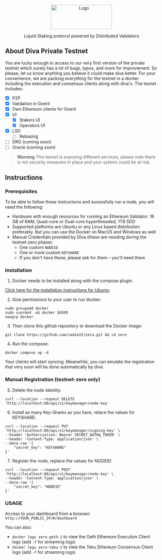 <!-- PROJECT LOGO -->
<br />
<div align="center">
  <a href="#">
    <img src="https://www.divalabs.org/logoFull.svg" alt="Logo" width="200" height="80">
  </a>
  <p align="center">
    Liquid Staking protocol powered by Distributed Validators
    <br />
  </p>
</div>

<!-- ABOUT THE PROJECT -->
## About Diva Private Testnet
You are lucky enough to access to our very first version of the private testnet which surely has a lot of bugs, typos, and room for improvement. So please, let us know anything you believe it could make diva better. 
For your convenience, we are packing everything for the testnet in a docker including the execution and consensus clients along with diva's. The tesnet includes:

- [x] P2P
- [x] Validation in Goerli
- [x] Own Ethereum clients for Goerli
- [x] UI
    - [x] Stakers UI
    - [x] Operators UI
- [x] LSD
    - [ ] Rebasing
- [ ] DKG (coming soon)
- [ ] Oracle (coming soon)

> **Warning**
> This tesnet is exposing different services, please note there is not security measures in place and your sytems could be at risk.

## Instructions
### Prerequisites
To be able to follow these instructions and sucessfully run a node, you will need the following:

- Hardware with enough resources for running an Ethereum Validator: 16 GB of RAM, Quad-core or Dual-core hyperthreaded, 1TB SDD
- Supported platforms are Ubuntu or any Linux based distribution preferably. But you can use the Docker on MacOS and Windows as well
- Manual Credentials provided by Diva (these are needing during the testnet-zero phase):
  - One custom ``NODEID``
  - One or more custom ``KEYSHARE``
  - If you don't have these, please ask for them – you'll need them


### Installation

  1. Docker needs to be installed along with the compose plugin.
   
  [Click here for the installation instructions for Ubuntu](https://docs.docker.com/engine/install/ubuntu/#install-using-the-repository)
  
  2. Give permissions to your user to run docker:
```
sudo groupadd docker
sudo usermod -aG docker $USER
newgrp docker
```

3. Then clone this github repository to download the Docker image:
  ```
  git clone https://github.com/vadie22/zero.git && cd zero
  ```

4. Run the compose:
```
docker compose up -d
```

Your clients will start syncing. Meanwhile, you can emulate the registration that very soon will be done automatically by diva.

### Manual Registration (testnet-zero only)


5. Delete the node identity:
```
curl --location --request DELETE 'http://localhost:80/api/v1/keymanager/node-key'
```
6. Install as many Key-Shares as you have, relace the values for KEYSHARE:
```
curl --location --request PUT 'http://localhost:80/api/v1/keymanager/signing-key' \
--header 'Authorization: Bearer SECRET_AUTHq_TOKEN' \
--header 'Content-Type: application/json' \
--data-raw '{
    "secret_key": "KEYSHARE"
}'
```
7. Register the node, replace the values for NODEID:

```
curl --location --request POST 'http://localhost:80/api/v1/keymanager/node-key' \
--header 'Content-Type: application/json' \
--data-raw '{
    "secret_key": "NODEID"
}'
```

### USAGE

Access to your dashboard from a browser: ``http://YOUR_PUBLIC_IP/#/dashboard``

You can also:

- ``docker logs zero-geth-1`` to view the Geth Ethereum Execution Client logs (add ``-f`` for streaming logs)
- ``docker logs zero-teku-1`` to view the Teku Ethereum Consensus Client logs (add ``-f`` for streaming logs)
